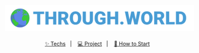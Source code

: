 <h1 align="center">
  <img alt="through.world" title="through.world" src=".github/through-world.png" />
</h1>

<p align="center">
  <a href="#-techs">✨ Techs</a>&nbsp;&nbsp;&nbsp;|&nbsp;&nbsp;&nbsp;
  <a href="#-project">💻 Project</a>&nbsp;&nbsp;&nbsp;|&nbsp;&nbsp;&nbsp;
  <a href="#-how-to-start">🚀 How to Start</a>&nbsp;&nbsp;&nbsp;
</p>
